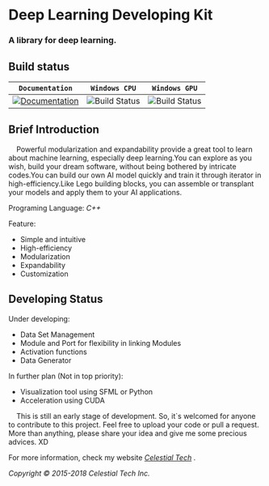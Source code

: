 # Deep Learning Developing Kit
### A library for deep learning.

## Build status
| **`Documentation`** | **`Windows CPU`** | **`Windows GPU`** |
|-----------------|---------------------|------------------|
| [![Documentation](https://img.shields.io/badge/api-reference-blue.svg)](https://www.tianshicangxie.com/deeplearningdevelopingkit/apidoc) | ![Build Status](https://img.shields.io/badge/build-success-brightgreen.svg) | ![Build Status](https://img.shields.io/vso/build/larsbrinkhoff/953a34b9-5966-4923-a48a-c41874cfb5f5/1.svg) 

## Brief Introduction
<p>&nbsp;&nbsp;&nbsp;&nbsp;Powerful modularization and expandability provide a great tool to learn about machine learning, especially deep learning.You can explore as you wish, build your dream software, without being bothered by intricate codes.You can  build our own AI model quickly and train it through iterator in high-efficiency.Like Lego building blocks, you can assemble or transplant your models and apply them to your AI applications.</p> 

Programing Language: *C++*

Feature:

*   Simple and intuitive
*   High-efficiency
*   Modularization
*   Expandability
*   Customization

## Developing Status
Under developing:
*   Data Set Management
*   Module and Port for flexibility in linking Modules
*   Activation functions
*   Data Generator

In further plan (Not in top priority):
*   Visualization tool using SFML or Python
*   Acceleration using CUDA

<p>&nbsp;&nbsp;&nbsp;&nbsp;This is still an early stage of development. So, it`s welcomed for anyone to contribute to this project. Feel free to upload your code or pull a request. More than anything, please share your idea and give me some precious advices. XD</p>

For more information, check my website [*Celestial Tech*](www.tianshicangxie.com "天师苍邪科技") .

*Copyright © 2015-2018 Celestial Tech Inc.*
